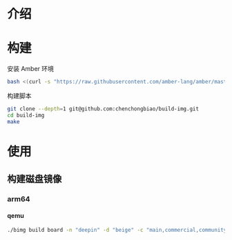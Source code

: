 # 介绍

# 构建

安装 Amber 环境

```bash
bash <(curl -s "https://raw.githubusercontent.com/amber-lang/amber/master/setup/install.sh")
```

构建脚本

```bash
git clone --depth=1 git@github.com:chenchongbiao/build-img.git
cd build-img
make
```

# 使用

## 构建磁盘镜像

### arm64

#### qemu

```bash
./bimg build board -n "deepin" -d "beige" -c "main,commercial,community" -a "arm64" -s "deb https://community-packages.deepin.com/beige/ beige main commercial community" --device qemu
```
